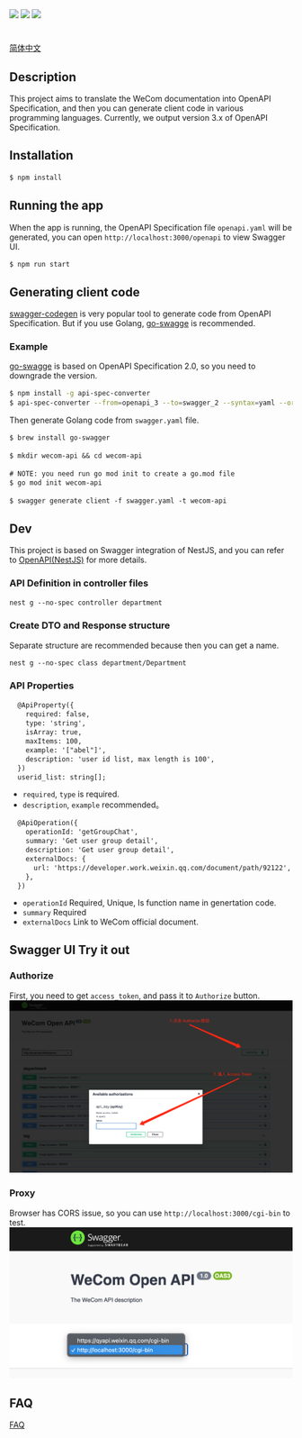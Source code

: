 <img src="https://wwcdn.weixin.qq.com/node/wework/images/logo.c768c756ab.png" width="300">
<img src="https://www.openapis.org/wp-content/uploads/sites/3/2018/02/OpenAPI_Logo_Pantone-1.png" width="300">
<img src="https://raw.githubusercontent.com/swagger-api/swagger.io/wordpress/images/assets/SWU-logo-clr.png" width="300">

#

[简体中文](./README_ZH.md)

## Description

This project aims to translate the WeCom documentation into OpenAPI Specification, and then you can generate client code in various programming languages. Currently, we output version 3.x of OpenAPI Specification.

## Installation

```bash
$ npm install
```

## Running the app

When the app is running, the OpenAPI Specification file `openapi.yaml` will be generated, you can open `http://localhost:3000/openapi` to view Swagger UI.

```bash
$ npm run start
```

## Generating client code

[swagger-codegen](https://github.com/swagger-api/swagger-codegen) is very popular tool to generate code from OpenAPI Specification. But if you use Golang, [go-swagge](https://github.com/go-swagger/go-swagger) is recommended.

### Example

[go-swagge](https://github.com/go-swagger/go-swagger) is based on OpenAPI Specification 2.0, so you
need to downgrade the version.

```bash
$ npm install -g api-spec-converter
$ api-spec-converter --from=openapi_3 --to=swagger_2 --syntax=yaml --order=alpha ./openapi.yaml > swagger.yaml
```

Then generate Golang code from `swagger.yaml` file.

```
$ brew install go-swagger

$ mkdir wecom-api && cd wecom-api

# NOTE: you need run go mod init to create a go.mod file
$ go mod init wecom-api

$ swagger generate client -f swagger.yaml -t wecom-api
```

## Dev

This project is based on Swagger integration of NestJS, and you can refer to [OpenAPI(NestJS)](https://docs.nestjs.com/openapi/introduction) for more details.

### API Definition in controller files

```
nest g --no-spec controller department
```

### Create DTO and Response structure

Separate structure are recommended because then you can get a name.

```
nest g --no-spec class department/Department
```

### API Properties

```
  @ApiProperty({
    required: false,
    type: 'string',
    isArray: true,
    maxItems: 100,
    example: '["abel"]',
    description: 'user id list, max length is 100',
  })
  userid_list: string[];
```

- `required`, `type` is required.
- `description`, `example` recommended。

```
  @ApiOperation({
    operationId: 'getGroupChat',
    summary: 'Get user group detail',
    description: 'Get user group detail',
    externalDocs: {
      url: 'https://developer.work.weixin.qq.com/document/path/92122',
    },
  })
```

- `operationId` Required, Unique, Is function name in genertation code.
- `summary` Required
- `externalDocs` Link to WeCom official document.

## Swagger UI Try it out

### Authorize

First, you need to get `access_token`, and pass it to `Authorize` button.
![](./screenshot/authorize_step.png)

### Proxy

Browser has CORS issue, so you can use `http://localhost:3000/cgi-bin` to test.
![](./screenshot/proxy_step.png)

## FAQ

[FAQ](./FAQ.md)
